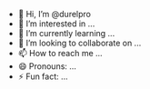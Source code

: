 - 👋 Hi, I’m @durelpro
- 👀 I’m interested in ...
- 🌱 I’m currently learning ...
- 💞️ I’m looking to collaborate on ...
- 📫 How to reach me ...
- 😄 Pronouns: ...
- ⚡ Fun fact: ...

<!---
durelpro/durelpro is a ✨ special ✨ repository because its `README.md` (this file) appears on your GitHub profile.
You can click the Preview link to take a look at your changes.
--->

